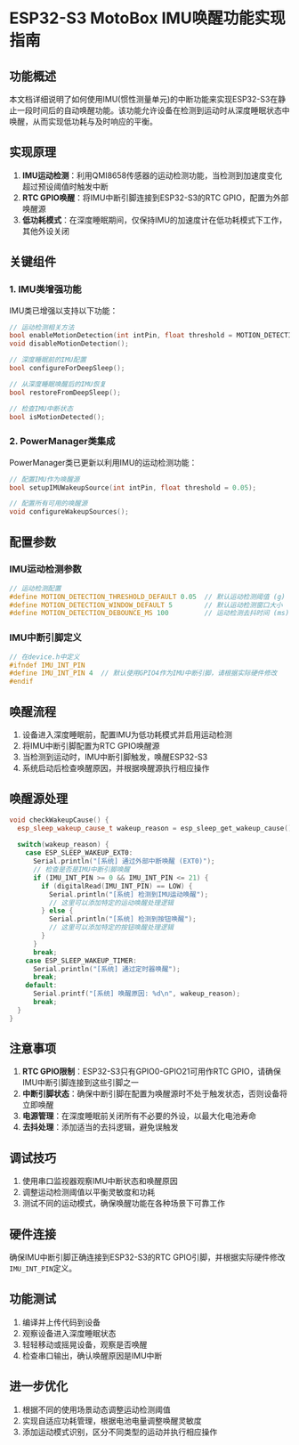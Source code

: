 # ESP32-S3 MotoBox IMU唤醒功能实现指南

## 功能概述

本文档详细说明了如何使用IMU(惯性测量单元)的中断功能来实现ESP32-S3在静止一段时间后的自动唤醒功能。该功能允许设备在检测到运动时从深度睡眠状态中唤醒，从而实现低功耗与及时响应的平衡。

## 实现原理

1. **IMU运动检测**：利用QMI8658传感器的运动检测功能，当检测到加速度变化超过预设阈值时触发中断
2. **RTC GPIO唤醒**：将IMU中断引脚连接到ESP32-S3的RTC GPIO，配置为外部唤醒源
3. **低功耗模式**：在深度睡眠期间，仅保持IMU的加速度计在低功耗模式下工作，其他外设关闭

## 关键组件

### 1. IMU类增强功能

IMU类已增强以支持以下功能：

```cpp
// 运动检测相关方法
bool enableMotionDetection(int intPin, float threshold = MOTION_DETECTION_THRESHOLD_DEFAULT);
void disableMotionDetection();

// 深度睡眠前的IMU配置
bool configureForDeepSleep();

// 从深度睡眠唤醒后的IMU恢复
bool restoreFromDeepSleep();

// 检查IMU中断状态
bool isMotionDetected();
```

### 2. PowerManager类集成

PowerManager类已更新以利用IMU的运动检测功能：

```cpp
// 配置IMU作为唤醒源
bool setupIMUWakeupSource(int intPin, float threshold = 0.05);

// 配置所有可用的唤醒源
void configureWakeupSources();
```

## 配置参数

### IMU运动检测参数

```cpp
// 运动检测配置
#define MOTION_DETECTION_THRESHOLD_DEFAULT 0.05  // 默认运动检测阈值 (g)
#define MOTION_DETECTION_WINDOW_DEFAULT 5        // 默认运动检测窗口大小
#define MOTION_DETECTION_DEBOUNCE_MS 100         // 运动检测去抖时间 (ms)
```

### IMU中断引脚定义

```cpp
// 在device.h中定义
#ifndef IMU_INT_PIN
#define IMU_INT_PIN 4  // 默认使用GPIO4作为IMU中断引脚，请根据实际硬件修改
#endif
```

## 唤醒流程

1. 设备进入深度睡眠前，配置IMU为低功耗模式并启用运动检测
2. 将IMU中断引脚配置为RTC GPIO唤醒源
3. 当检测到运动时，IMU中断引脚触发，唤醒ESP32-S3
4. 系统启动后检查唤醒原因，并根据唤醒源执行相应操作

## 唤醒源处理

```cpp
void checkWakeupCause() {
  esp_sleep_wakeup_cause_t wakeup_reason = esp_sleep_get_wakeup_cause();
  
  switch(wakeup_reason) {
    case ESP_SLEEP_WAKEUP_EXT0:
      Serial.println("[系统] 通过外部中断唤醒 (EXT0)");
      // 检查是否是IMU中断引脚唤醒
      if (IMU_INT_PIN >= 0 && IMU_INT_PIN <= 21) {
        if (digitalRead(IMU_INT_PIN) == LOW) {
          Serial.println("[系统] 检测到IMU运动唤醒");
          // 这里可以添加特定的运动唤醒处理逻辑
        } else {
          Serial.println("[系统] 检测到按钮唤醒");
          // 这里可以添加特定的按钮唤醒处理逻辑
        }
      }
      break;
    case ESP_SLEEP_WAKEUP_TIMER:
      Serial.println("[系统] 通过定时器唤醒");
      break;
    default:
      Serial.printf("[系统] 唤醒原因: %d\n", wakeup_reason);
      break;
  }
}
```

## 注意事项

1. **RTC GPIO限制**：ESP32-S3只有GPIO0-GPIO21可用作RTC GPIO，请确保IMU中断引脚连接到这些引脚之一
2. **中断引脚状态**：确保中断引脚在配置为唤醒源时不处于触发状态，否则设备将立即唤醒
3. **电源管理**：在深度睡眠前关闭所有不必要的外设，以最大化电池寿命
4. **去抖处理**：添加适当的去抖逻辑，避免误触发

## 调试技巧

1. 使用串口监视器观察IMU中断状态和唤醒原因
2. 调整运动检测阈值以平衡灵敏度和功耗
3. 测试不同的运动模式，确保唤醒功能在各种场景下可靠工作

## 硬件连接

确保IMU中断引脚正确连接到ESP32-S3的RTC GPIO引脚，并根据实际硬件修改`IMU_INT_PIN`定义。

## 功能测试

1. 编译并上传代码到设备
2. 观察设备进入深度睡眠状态
3. 轻轻移动或摇晃设备，观察是否唤醒
4. 检查串口输出，确认唤醒原因是IMU中断

## 进一步优化

1. 根据不同的使用场景动态调整运动检测阈值
2. 实现自适应功耗管理，根据电池电量调整唤醒灵敏度
3. 添加运动模式识别，区分不同类型的运动并执行相应操作
